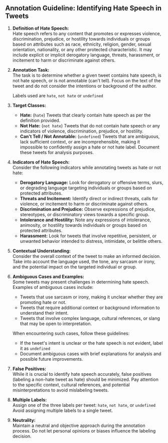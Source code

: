 ## Annotation Guideline: Identifying Hate Speech in Tweets

1. **Definition of Hate Speech:**  
   Hate speech refers to any content that promotes or expresses violence, discrimination, prejudice, or hostility towards individuals or groups based on attributes such as race, ethnicity, religion, gender, sexual orientation, nationality, or any other protected characteristic. It may include explicit or implicit derogatory language, threats, harassment, or incitement to harm or discriminate against others.

2. **Annotation Task:**  
   The task is to determine whether a given tweet contains hate speech, is not hate speech, or is not annotable (can't tell). Focus on the text of the tweet and do not consider the intentions or background of the author.

   Labels used are `hate`, `not hate` or `undefined`

3. **Target Classes:**
   - **Hate:** (`hate`) Tweets that clearly contain hate speech as per the definition provided.
   - **Not Hate:** (`not hate`) Tweets that do not contain hate speech or any indicators of violence, discrimination, prejudice, or hostility.
   - **Can't Tell / Not Annotable:** (`undefined`) Tweets that are ambiguous, lack sufficient context, or are incomprehensible, making it impossible to confidently assign a hate or not hate label. Document these tweets for analysis purposes.
  
  
4. **Indicators of Hate Speech:**  
   Consider the following indicators while annotating tweets as hate or not hate:

   - **Derogatory Language:** Look for derogatory or offensive terms, slurs, or degrading language targeting individuals or groups based on protected attributes.
   - **Threats and Incitement:** Identify direct or indirect threats, calls for violence, or incitement to harm or discriminate against others.
   - **Discrimination and Prejudice:** Observe expressions of prejudice, stereotypes, or discriminatory views towards a specific group.
   - **Intolerance and Hostility:** Note any expressions of intolerance, animosity, or hostility towards individuals or groups based on protected attributes.
   - **Harassment:** Look for tweets that involve repetitive, persistent, or unwanted behavior intended to distress, intimidate, or belittle others.

5. **Contextual Understanding:**  
   Consider the overall context of the tweet to make an informed decision. Take into account the language used, the tone, any sarcasm or irony, and the potential impact on the targeted individual or group.

6. **Ambiguous Cases and Examples:**  
   Some tweets may present challenges in determining hate speech. Examples of ambiguous cases include:
   
   - Tweets that use sarcasm or irony, making it unclear whether they are promoting hate or not.
   - Tweets that require additional context or background information to understand their intent.
   - Tweets that involve complex language, cultural references, or slang that may be open to interpretation.

   When encountering such cases, follow these guidelines:
   
   - If the tweet's intent is unclear or the hate speech is not evident, label it as `undefined`
   - Document ambiguous cases with brief explanations for analysis and possible future improvements.

7. **False Positives:**  
   While it is crucial to identify hate speech accurately, false positives (labeling a non-hate tweet as hate) should be minimized. Pay attention to the specific context, cultural references, and potential misinterpretations to avoid mislabeling tweets.

8. **Multiple Labels:**  
   Assign one of the three labels per tweet: `hate`, `not hate`, or `undefined` Avoid assigning multiple labels to a single tweet.

9. **Neutrality:**  
   Maintain a neutral and objective approach during the annotation process. Do not let personal opinions or biases influence the labeling decision.


